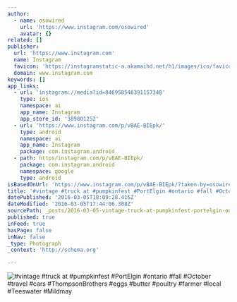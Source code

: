 ```yaml
---
author:
  - name: osowired
    url: 'https://www.instagram.com/osowired'
    avatar: {}
related: []
publisher:
  url: 'https://www.instagram.com'
  name: Instagram
  favicon: 'https://instagramstatic-a.akamaihd.net/h1/images/ico/favicon.ico/7cdab0872b15.ico'
  domain: www.instagram.com
keywords: []
app_links:
  - url: 'instagram://media?id=846958546391157348'
    type: ios
    namespace: ai
    app_name: Instagram
    app_store_id: '389801252'
  - url: 'https://www.instagram.com/p/vBAE-BIEpk/'
    type: android
    namespace: ai
    app_name: Instagram
    package: com.instagram.android
  - path: https/instagram.com/p/vBAE-BIEpk/
    package: com.instagram.android
    namespace: google
    type: android
isBasedOnUrl: 'https://www.instagram.com/p/vBAE-BIEpk/?taken-by=osowired'
title: '#vintage #truck at #pumpkinfest #PortElgin #ontario #fall #October #travel #cars #ThompsonBrothers #eggs #butter #poultry #farmer #local #Teeswater #Mildmay'
datePublished: '2016-03-05T18:09:28.416Z'
dateModified: '2016-03-05T17:44:06.308Z'
sourcePath: _posts/2016-03-05-vintage-truck-at-pumpkinfest-portelgin-ontario-fall-o.md
published: true
inFeed: true
hasPage: false
inNav: false
_type: Photograph
_context: 'http://schema.org'

---
```

![&num;vintage &num;truck at &num;pumpkinfest &num;PortElgin &num;ontario &num;fall &num;October &num;travel &num;cars &num;ThompsonBrothers &num;eggs &num;butter &num;poultry &num;farmer &num;local &num;Teeswater &num;Mildmay](https://scontent.cdninstagram.com/t51.2885-15/e15/10731841_593911800735693_188048361_n.jpg?ig_cache_key=ODQ2OTU4NTQ2MzkxMTU3MzQ4.2)